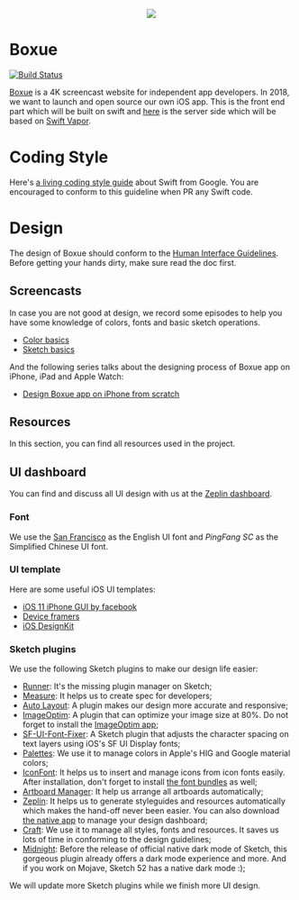 <p align="center"><img src="https://boxueio.com/assets/images/bx-logo-v4@2x.png"></p>

# Boxue

[![Build Status](https://travis-ci.com/puretears/boxue-app-frontend.svg?token=zeBELcAjkXJHjpNp4pUP&branch=master)](https://travis-ci.com/puretears/boxue-app-frontend)

[Boxue](https://boxueio.com) is a 4K screencast website for independent app developers. In 2018, we want to launch and open source our own iOS app. This is the front end part which will be built on swift and [here](https://github.com/puretears/boxue-app-backend) is the server side which will be based on [Swift Vapor](https://vapor.codes/).

# Coding Style

Here's [a living coding style guide](https://google.github.io/swift) about Swift from Google. You are encouraged to conform to this guideline when PR any Swift code.

# Design

The design of Boxue should conform to the [Human Interface Guidelines](https://developer.apple.com/design/). Before getting your hands dirty, make sure read the doc first.

## Screencasts

In case you are not good at design, we record some episodes to help you have some knowledge of colors, fonts and basic sketch operations.

* [Color basics](https://boxueio.com/series/color-basics)
* [Sketch basics](https://boxueio.com/series/sketch-basics)

And the following series talks about the designing process of Boxue app on iPhone, iPad and Apple Watch:

* [Design Boxue app on iPhone from scratch](https://boxueio.com/series/design-boxue-app-from-scratch)

## Resources

In this section, you can find all resources used in the project.

## UI dashboard

You can find and discuss all UI design with us at the [Zeplin dashboard](https://app.zeplin.io/project/5b0e3b4cd8ad154e4e21ecaf).

### Font

We use the [San Francisco](https://developer.apple.com/fonts) as the English UI font and *PingFang SC* as the Simplified Chinese UI font.

### UI template

Here are some useful iOS UI templates:

* [iOS 11 iPhone GUI by facebook](https://s3-us-west-1.amazonaws.com/fbdesignresources/iOS+11/Facebook+iOS+11+Sketch.zip)
* [Device framers](https://facebook.design/devices)
* [iOS DesignKit](https://iosdesignkit.io/)

### Sketch plugins

We use the following Sketch plugins to make our design life easier:

* [Runner](https://sketchrunner.com): It's the missing plugin manager on Sketch;
* [Measure](https://github.com/utom/sketch-measure): It helps us to create spec for developers;
* [Auto Layout](https://github.com/AnimaApp/Auto-Layout): A plugin makes our design more accurate and responsive;
* [ImageOptim](https://imageoptim.com/sketch): A plugin that can optimize your image size at 80%. Do not forget to install the [ImageOptim app](https://imageoptim.com/mac);
* [SF-UI-Font-Fixer](https://github.com/puretears/Sketch-SF-UI-Font-Fixer): A Sketch plugin that adjusts the character spacing on text layers using iOS's SF UI Display fonts;
* [Palettes](https://github.com/andrewfiorillo/sketch-palettes): We use it to manage colors in Apple's HIG and Google material colors;
* [IconFont](https://github.com/keremciu/sketch-iconfont): It helps us to insert and manage icons from icon fonts easily. After installation, don't forget to install [the font bundles](https://github.com/keremciu/font-bundles) as well;
* [Artboard Manager](https://github.com/bomberstudios/artboard-manager): It help us arrange all artboards automatically;
* [Zeplin](https://zeplin.io/): It helps us to generate styleguides and resources automatically which makes the hand-off never been easier. You can also download [the native app](https://zpl.io/download-mac) to manage your design dashboard;
* [Craft](https://www.invisionapp.com/craft): We use it to manage all styles, fonts and resources. It saves us lots of time in conforming to the design guidelines;
* [Midnight](https://midnightsketch.com/): Before the release of official native dark mode of Sketch, this gorgeous plugin already offers a dark mode experience and more. And if you work on Mojave, Sketch 52 has a native dark mode :);

We will update more Sketch plugins while we finish more UI design.
